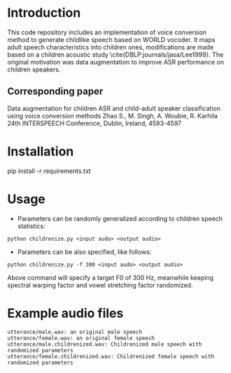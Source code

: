 # Introduction 
This code repository includes an implementation of voice conversion method to generate childlike speech based on WORLD vocoder. It maps adult speech characteristics into children ones, modifications are made based on a children acoustic study \cite{DBLP:journals/jasa/Lee1999}. The original motivation was data augmentation to improve ASR performance on children speakers. 

## Corresponding paper
Data augmentation for children ASR and child-adult speaker classification using voice conversion methods
Zhao S., M. Singh, A. Woubie, R. Karhila
24th INTERSPEECH Conference, Dublin, Ireland, 4593-4597

# Installation
pip install -r requirements.txt

# Usage
- Parameters can be randomly generalized according to children speech statistics:
```
python childrenize.py <input audo> <output audio>
```

- Parameters can be also specified, like follows:
```
python childrenize.py -f 300 <input audo> <output audio>
```
Above command will specify a target F0 of 300 Hz, meanwhile keeping spectral warping factor and vowel stretching factor randomized.

# Example audio files
```
utterance/male.wav: an original male speech
utterance/female.wav: an original female speech
utterance/male.childrenized.wav: Childrenized male speech with randomized parameters
utterance/female.childrenized.wav: Childrenized female speech with randomized parameters
```



